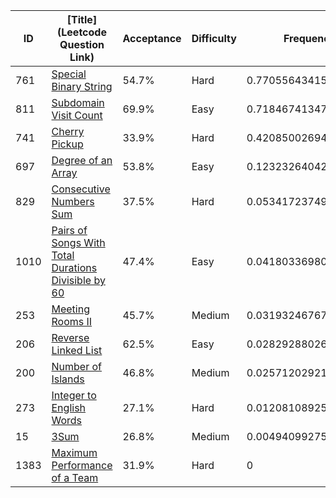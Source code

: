 |ID|[Title](Leetcode Question Link)|Acceptance|Difficulty|Frequency|
|----|-----|----|---|---|
|761|[Special Binary String]( https://leetcode.com/problems/special-binary-string)|54.7%|Hard|0.7705564341555942|
|811|[Subdomain Visit Count]( https://leetcode.com/problems/subdomain-visit-count)|69.9%|Easy|0.7184674134713396|
|741|[Cherry Pickup]( https://leetcode.com/problems/cherry-pickup)|33.9%|Hard|0.42085002694764384|
|697|[Degree of an Array]( https://leetcode.com/problems/degree-of-an-array)|53.8%|Easy|0.12323264042394814|
|829|[Consecutive Numbers Sum]( https://leetcode.com/problems/consecutive-numbers-sum)|37.5%|Hard|0.05341723749698583|
|1010|[Pairs of Songs With Total Durations Divisible by 60]( https://leetcode.com/problems/pairs-of-songs-with-total-durations-divisible-by-60)|47.4%|Easy|0.04180336980436055|
|253|[Meeting Rooms II]( https://leetcode.com/problems/meeting-rooms-ii)|45.7%|Medium|0.03193246767820989|
|206|[Reverse Linked List]( https://leetcode.com/problems/reverse-linked-list)|62.5%|Easy|0.028292880260936595|
|200|[Number of Islands]( https://leetcode.com/problems/number-of-islands)|46.8%|Medium|0.025712029212602353|
|273|[Integer to English Words]( https://leetcode.com/problems/integer-to-english-words)|27.1%|Hard|0.012081089250339716|
|15|[3Sum]( https://leetcode.com/problems/3sum)|26.8%|Medium|0.004940992758742591|
|1383|[Maximum Performance of a Team]( https://leetcode.com/problems/maximum-performance-of-a-team)|31.9%|Hard|0|
